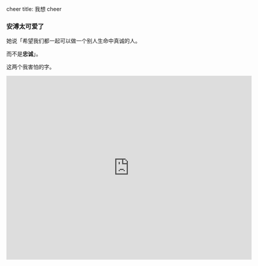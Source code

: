 cheer
title: 我想
cheer

### 安溥太可爱了

她说「希望我们都一起可以做一个别人生命中真诚的人。 

而不是**忠诚**」。

这两个我害怕的字。

<iframe width=640 height=480 src="https://www.youtube.com/embed/kfseW1A9NQI?vq=hd720" frameborder="0" allow="autoplay; encrypted-media" allowfullscreen></iframe>
